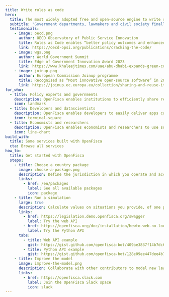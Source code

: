 ```yaml
---
title: Write rules as code
hero:
  title: The most widely adopted free and open-source engine to write rules as code
  subtitle: "Government departments, lawmakers and civil society finally share a common language to debate and activate social and fiscal policies: OpenFisca enables collaboratively modelling laws and regulations and making them computable over open APIs for developers, datascientists and researchers."
  testimonials:
    - image: oecd.png
      author: OECD Observatory of Public Service Innovation
      title: Rules as Code enables “better policy outcomes and enhanced service delivery”
      link: https://oecd-opsi.org/publications/cracking-the-code/
    - image: wgs.png
      author: World Government Summit
      title: Edge of Government Innovation Award 2023
      link: https://www.khaleejtimes.com/uae/abu-dhabi-expands-green-corner-initiative-to-cut-water-electricity-consumption-by-20
    - image: joinup.png
      author: European Commission Joinup programme
      title: Recognised as “Most innovative open-source software” in 2019
      link: https://joinup.ec.europa.eu/collection/sharing-and-reuse-it-solutions/sharing-reuse-awards-2019-results#oss-inno
for_who:
  - title: Policy experts and governments
    description: OpenFisca enables institutions to efficiently share regulation updates and to pool IT costs. Interconnecting rules across public bodies in the form of legible parameters and executable code provides algorithmic transparency and reduces the bill for the taxpayer.
    icon: landmark
  - title: Developers and datascientists
    description: OpenFisca enables developers to easily deliver apps calculating complex taxes and benefits through its JSON web API, and datascientists to compute large-scale through its vectorial Python API. Contributing formulas and coding extensions enables building services for any business.
    icon: terminal-square
  - title: Economists and researchers
    description: OpenFisca enables economists and researchers to use survey and administrative data to simulate the impact of any past or future reform on the income distribution of a given population. Linking all computed taxes and benefits enables analysing how multiple reforms interact.
    icon: line-chart
build_with:
  title: Some services built with OpenFisca
  cta: Browse all services
how_to:
  title: Get started with OpenFisca
  steps:
    - title: Choose a country package
      image: choose-a-package.png
      description: Define the jurisdiction in which you operate and access its rules model.
      links:
        - href: /en/packages
          label: See all available packages
          icon: package
    - title: Run a simulation
      large: true
      description: Calculate values on situations you provide, of one person or of millions.
      links:
        - href: https://legislation.demo.openfisca.org/swagger
          label: Try the web API
        - href: https://openfisca.org/doc/installation/howto-web-no-local-install.html
          label: Try the Python API
      tabs:
        - title: Web API example
          gist: https://gist.github.com/openfisca-bot/409ae3837f14b7dc6a2563a2537beec1.js
        - title: Python API example
          gist: https://gist.github.com/openfisca-bot/128e09ee447dee4b7fb8df35833ba833.js
    - title: Improve the model
      image: improve-the-model.png
      description: Collaborate with other contributors to model new laws, update legal values, handle edge cases, add tests, improve documentation… Country packages are open-source, so you're never alone!
      links:
        - href: https://openfisca.slack.com
          label: Join the OpenFisca Slack space
          icon: slack
---
```


